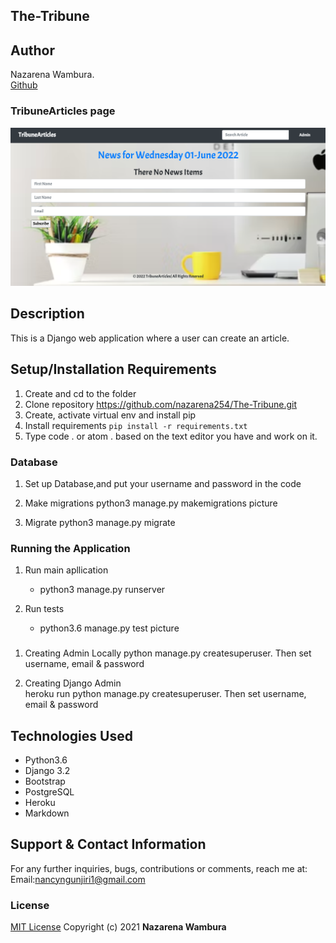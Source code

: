 ## The-Tribune

## Author
Nazarena Wambura.</br>
[Github](https://github.com/nazarena254)

### TribuneArticles page
![nazzblog](./news/static/images/nazarticles.png)


## Description
This is a Django web application where a user can create an article.


## Setup/Installation Requirements
1. Create and cd to the folder
2. Clone repository https://github.com/nazarena254/The-Tribune.git 
3. Create, activate virtual env and install pip 
4. Install requirements `pip install -r requirements.txt`
5. Type code . or atom . based on the text editor you have and work on it.   

### Database
1. Set up Database,and put your username and password in the code

2. Make migrations
    python3 manage.py makemigrations picture

3. Migrate
   python3 manage.py migrate 
    
### Running the Application
1. Run main apllication
   * python3 manage.py runserver

2. Run tests    
   * python3.6 manage.py test picture

###
1. Creating Admin Locally
    python manage.py createsuperuser. Then set username, email & password

2. Creating Django Admin   
     heroku run python manage.py createsuperuser. Then set username, email & password

## Technologies Used
* Python3.6
* Django 3.2
* Bootstrap
* PostgreSQL
* Heroku
* Markdown

## Support & Contact Information
For any further inquiries, bugs, contributions or comments, reach me at:<br>
Email:<nancyngunjiri1@gmail.com>

### License
[MIT License](https://github.com/nazarena254/The-Tribune/blob/master1/LICENSE)
Copyright (c) 2021 **Nazarena Wambura**